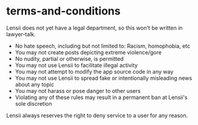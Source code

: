 # terms-and-conditions

Lensii does not yet have a legal department, so this won't be written in lawyer-talk.

- No hate speech, including but not limited to: Racism, homophobia, etc
- You may not create posts depicting extreme violence/gore
- No nudity, partial or otherwise, is permitted
- You may not use Lensii to facilitate illegal activity
- You may not attempt to modify the app source code in any way
- You may not use Lensii to spread fake or intentionally misleading news about any topic
- You may not harass or pose danger to other users
- Violating any of these rules may result in a permanent ban at Lensii's sole discretion



Lensii always reserves the right to deny service to a user for any reason.
